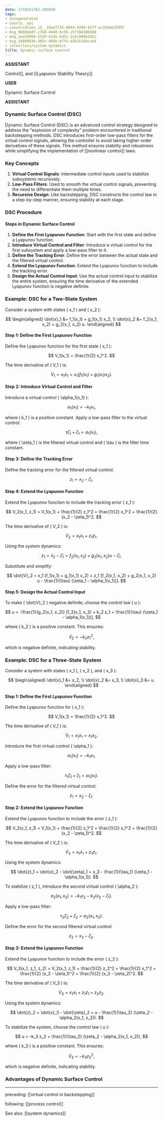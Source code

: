 ```yaml
---
date: 1718161762.393659
tags:
- autogenerated
- source__oai
- conversation_id__18aef735-d044-4209-927f-ec249ab3595f
- msg_96b0de8f-c768-4448-bc56-c5f38438b8d8
- msg_aaa29969-2329-41de-bd51-2a1c046b1d1c
- msg_34886030-d05c-495b-b7fe-d2b1b16bcc64
- colorclass/system-dynamics
title: dynamic surface control
---
```


**ASSISTANT**

Control]], and [[Lyapunov Stability Theory]].


**USER**

Dynamic Surface Control


**ASSISTANT**

### Dynamic Surface Control (DSC)

Dynamic Surface Control (DSC) is an advanced control strategy designed to address the "explosion of complexity" problem encountered in traditional backstepping methods. DSC introduces first-order low-pass filters for the virtual control signals, allowing the controller to avoid taking higher-order derivatives of these signals. This method ensures stability and robustness while simplifying the implementation of [[nonlinear control]] laws.

### Key Concepts

1. **Virtual Control Signals**: Intermediate control inputs used to stabilize subsystems recursively.
2. **Low-Pass Filters**: Used to smooth the virtual control signals, preventing the need to differentiate them multiple times.
3. **Recursive Design**: Like backstepping, DSC constructs the control law in a step-by-step manner, ensuring stability at each stage.

### DSC Procedure

#### Steps in Dynamic Surface Control

1. **Define the First Lyapunov Function**: Start with the first state and define a Lyapunov function.
2. **Introduce Virtual Control and Filter**: Introduce a virtual control for the first subsystem and apply a low-pass filter to it.
3. **Define the Tracking Error**: Define the error between the actual state and the filtered virtual control.
4. **Extend the Lyapunov Function**: Extend the Lyapunov function to include the tracking error.
5. **Design the Actual Control Input**: Use the actual control input to stabilize the entire system, ensuring the time derivative of the extended Lyapunov function is negative definite.

### Example: DSC for a Two-State System

Consider a system with states \( x_1 \) and \( x_2 \):

$$
\begin{aligned}
\dot{x}_1 &= f_1(x_1) + g_1(x_1) x_2, \\
\dot{x}_2 &= f_2(x_1, x_2) + g_2(x_1, x_2) u.
\end{aligned}
$$

#### Step 1: Define the First Lyapunov Function

Define the Lyapunov function for the first state \( x_1 \):

$$
V_1(x_1) = \frac{1}{2} x_1^2.
$$

The time derivative of \( V_1 \) is:

$$
\dot{V}_1 = x_1 \dot{x}_1 = x_1 (f_1(x_1) + g_1(x_1) x_2).
$$

#### Step 2: Introduce Virtual Control and Filter

Introduce a virtual control \( \alpha_1(x_1) \):

$$
\alpha_1(x_1) = -k_1 x_1,
$$

where \( k_1 \) is a positive constant. Apply a low-pass filter to the virtual control:

$$
\tau \dot{\zeta}_1 + \zeta_1 = \alpha_1(x_1),
$$

where \( \zeta_1 \) is the filtered virtual control and \( \tau \) is the filter time constant.

#### Step 3: Define the Tracking Error

Define the tracking error for the filtered virtual control:

$$
z_1 = x_2 - \zeta_1.
$$

#### Step 4: Extend the Lyapunov Function

Extend the Lyapunov function to include the tracking error \( z_1 \):

$$
V_2(x_1, z_1) = V_1(x_1) + \frac{1}{2} z_1^2 = \frac{1}{2} x_1^2 + \frac{1}{2} (x_2 - \zeta_1)^2.
$$

The time derivative of \( V_2 \) is:

$$
\dot{V}_2 = x_1 \dot{x}_1 + z_1 \dot{z}_1.
$$

Using the system dynamics:

$$
\dot{z}_1 = \dot{x}_2 - \dot{\zeta}_1 = f_2(x_1, x_2) + g_2(x_1, x_2) u - \dot{\zeta}_1.
$$

Substitute and simplify:

$$
\dot{V}_2 = x_1 (f_1(x_1) + g_1(x_1) x_2) + z_1 [f_2(x_1, x_2) + g_2(x_1, x_2) u - \frac{1}{\tau} (\zeta_1 - \alpha_1(x_1))].
$$

#### Step 5: Design the Actual Control Input

To make \( \dot{V}_2 \) negative definite, choose the control law \( u \):

$$
u = -\frac{1}{g_2(x_1, x_2)} [f_2(x_1, x_2) + k_2 z_1 + \frac{1}{\tau} (\zeta_1 - \alpha_1(x_1))],
$$

where \( k_2 \) is a positive constant. This ensures:

$$
\dot{V}_2 = -k_2 z_1^2,
$$

which is negative definite, indicating stability.

### Example: DSC for a Three-State System

Consider a system with states \( x_1 \), \( x_2 \), and \( x_3 \):

$$
\begin{aligned}
\dot{x}_1 &= x_2, \\
\dot{x}_2 &= x_3, \\
\dot{x}_3 &= u.
\end{aligned}
$$

#### Step 1: Define the First Lyapunov Function

Define the Lyapunov function for \( x_1 \):

$$
V_1(x_1) = \frac{1}{2} x_1^2.
$$

The time derivative of \( V_1 \) is:

$$
\dot{V}_1 = x_1 \dot{x}_1 = x_1 x_2.
$$

Introduce the first virtual control \( \alpha_1 \):

$$
\alpha_1(x_1) = -k_1 x_1.
$$

Apply a low-pass filter:

$$
\tau_1 \dot{\zeta}_1 + \zeta_1 = \alpha_1(x_1).
$$

Define the error for the filtered virtual control:

$$
z_1 = x_2 - \zeta_1.
$$

#### Step 2: Extend the Lyapunov Function

Extend the Lyapunov function to include the error \( z_1 \):

$$
V_2(x_1, z_1) = V_1(x_1) + \frac{1}{2} z_1^2 = \frac{1}{2} x_1^2 + \frac{1}{2} (x_2 - \zeta_1)^2.
$$

The time derivative of \( V_2 \) is:

$$
\dot{V}_2 = x_1 \dot{x}_1 + z_1 \dot{z}_1.
$$

Using the system dynamics:

$$
\dot{z}_1 = \dot{x}_2 - \dot{\zeta}_1 = x_3 - \frac{1}{\tau_1} (\zeta_1 - \alpha_1(x_1)).
$$

To stabilize \( z_1 \), introduce the second virtual control \( \alpha_2 \):

$$
\alpha_2(x_1, x_2) = -k_1 x_2 - k_2 (x_2 - \zeta_1).
$$

Apply a low-pass filter:

$$
\tau_2 \dot{\zeta}_2 + \zeta_2 = \alpha_2(x_1, x_2).
$$

Define the error for the second filtered virtual control:

$$
z_2 = x_3 - \zeta_2.
$$

#### Step 3: Extend the Lyapunov Function

Extend the Lyapunov function to include the error \( z_2 \):

$$
V_3(x_1, z_1, z_2) = V_2(x_1, z_1) + \frac{1}{2} z_2^2 = \frac{1}{2} x_1^2 + \frac{1}{2} (x_2 - \zeta_1)^2 + \frac{1}{2} (x_3 - \zeta_2)^2.
$$

The time derivative of \( V_3 \) is:

$$
\dot{V}_3 = x_1 \dot{x}_1 + z_1 \dot{z}_1 + z_2 \dot{z}_2.
$$

Using the system dynamics:

$$
\dot{z}_2 = \dot{x}_3 - \dot{\zeta}_2 = u - \frac{1}{\tau_2} (\zeta_2 - \alpha_2(x_1, x_2)).
$$

To stabilize the system, choose the control law \( u \):

$$
u = -k_3 z_2 + \frac{1}{\tau_2} (\zeta_2 - \alpha_2(x_1, x_2)),
$$

where \( k_3 \) is a positive constant. This ensures:

$$
\dot{V}_3 = -k_3 z_2^2,
$$

which is negative definite, indicating stability.

### Advantages of Dynamic Surface Control


---

preceding: [[virtual control in backstepping]]  


following: [[process control]]

See also: [[system dynamics]]